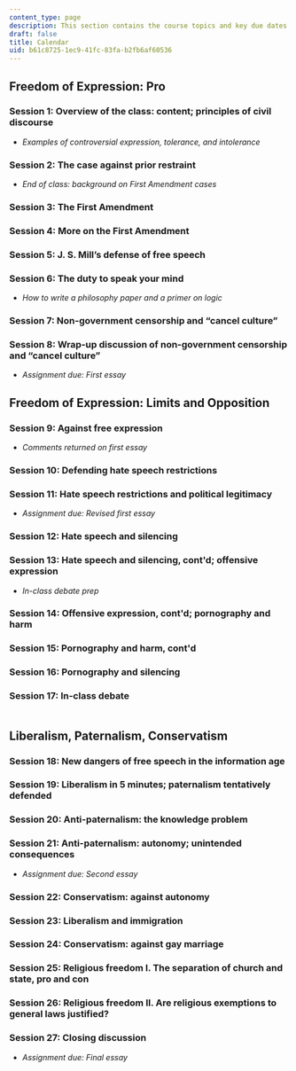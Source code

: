 ```yaml
---
content_type: page
description: This section contains the course topics and key due dates.
draft: false
title: Calendar
uid: b61c8725-1ec9-41fc-83fa-b2fb6af60536
---
```

## Freedom of Expression: Pro

### Session 1: Overview of the class: content; principles of civil discourse

- *Examples of controversial expression, tolerance, and intolerance*

### Session 2: The case against prior restraint

- *End of class: background on First Amendment cases*

### Session 3: The First Amendment

### Session 4: More on the First Amendment

### Session 5: J. S. Mill’s defense of free speech

### Session 6: The duty to speak your mind

- *How to write a philosophy paper and a primer on logic*

### Session 7: Non-government censorship and “cancel culture”

### Session 8: Wrap-up discussion of non-government censorship and “cancel culture”

- *Assignment due: First essay*

## Freedom of Expression: Limits and Opposition

### Session 9: Against free expression

- *Comments returned on first essay*

### Session 10: Defending hate speech restrictions

### Session 11: Hate speech restrictions and political legitimacy

- *Assignment due: Revised first essay*

### Session 12: Hate speech and silencing

### Session 13: Hate speech and silencing, cont'd; offensive expression

- *In-class debate prep*

### Session 14: Offensive expression, cont'd; pornography and harm

### Session 15: Pornography and harm, cont'd

### Session 16: Pornography and silencing

### Session 17: In-class debate                                                                                   

## Liberalism, Paternalism, Conservatism

### Session 18: New dangers of free speech in the information age

### Session 19: Liberalism in 5 minutes; paternalism tentatively defended

### Session 20: Anti-paternalism: the knowledge problem

### Session 21: Anti-paternalism: autonomy; unintended consequences

- *Assignment due: Second essay*

### Session 22: Conservatism: against autonomy

### Session 23: Liberalism and immigration

### Session 24: Conservatism: against gay marriage

### Session 25: Religious freedom I. The separation of church and state, pro and con

### Session 26: Religious freedom II. Are religious exemptions to general laws justified?

### Session 27: Closing discussion

- *Assignment due: Final essay*